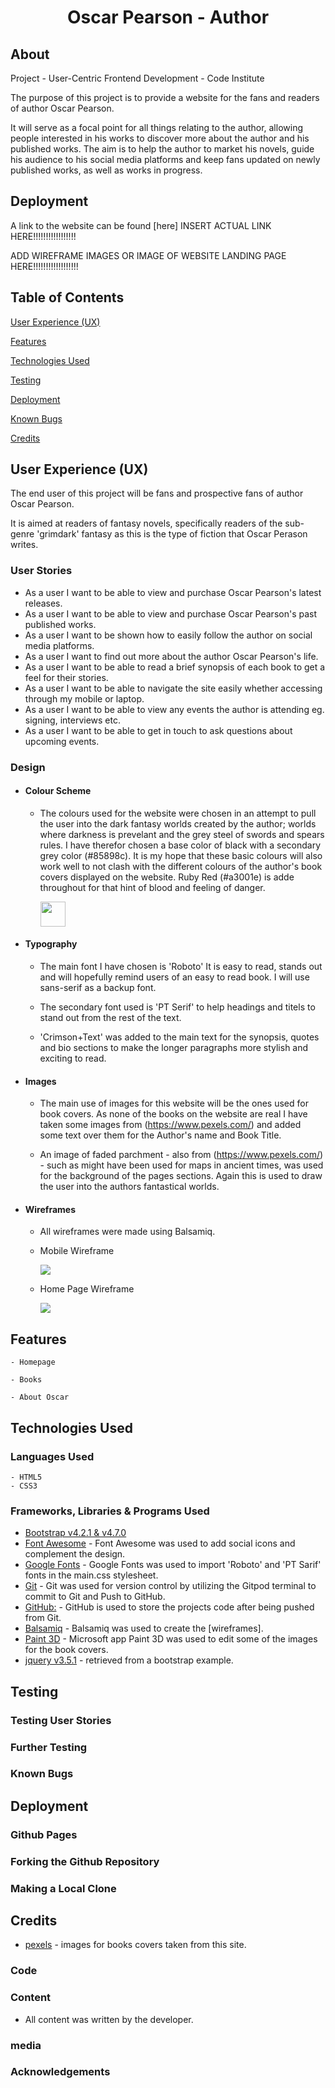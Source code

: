 <h1 align="center">Oscar Pearson - Author</h1>

## About

Project - User-Centric Frontend Development - Code Institute

The purpose of this project is to provide a website for the fans and readers of author Oscar Pearson.

It will serve as a focal point for all things relating to the author, allowing people interested in his works to discover more about the author and his published works.
The aim is to help the author to market his novels, guide his audience to his social media platforms and keep fans updated on newly published works, as well as works in progress.

## Deployment

A link to the website can be found [here] INSERT ACTUAL LINK HERE!!!!!!!!!!!!!!!!!

ADD WIREFRAME IMAGES OR IMAGE OF WEBSITE LANDING PAGE HERE!!!!!!!!!!!!!!!!!!

## Table of Contents

[User Experience (UX)](#UX)

[Features](#features)

[Technologies Used](#technologies)

[Testing](#testing)

[Deployment](#deployment)

[Known Bugs](#bugs)

[Credits](#credits)


<a name="UX"></a>
## User Experience (UX)

The end user of this project will be fans and prospective fans of author Oscar Pearson.

It is aimed at readers of fantasy novels, specifically readers of the sub-genre 'grimdark' fantasy as this is the type of fiction that Oscar Perason writes.

### User Stories

* As a user I want to be able to view and purchase Oscar Pearson's latest releases.
* As a user I want to be able to view and purchase Oscar Pearson's past published works.
* As a user I want to be shown how to easily follow the author on social media platforms.
* As a user I want to find out more about the author Oscar Pearson's life.
* As a user I want to be able to read a brief synopsis of each book to get a feel for their stories.
* As a user I want to be able to navigate the site easily whether accessing through my mobile or laptop.
* As a user I want to be able to view any events the author is attending eg. signing, interviews etc.
* As a user I want to be able to get in touch to ask questions about upcoming events.

### Design

- ####    Colour Scheme
    - The colours used for the website were chosen in an attempt to pull the user into the dark fantasy worlds created by the author; worlds where darkness is prevelant and the grey steel of swords and spears rules. 
    I have therefor chosen a base color of black with a secondary grey color (#85898c). It is my hope that these basic colours will also work well to not clash with the different colours of the author's book covers displayed on the website.
    Ruby Red (#a3001e) is adde throughout for that hint of blood and feeling of danger.

        <img src="./assets/images/readme-images/colour-palette.png" height="40px" />

- ####    Typography
    - The main font I have chosen is 'Roboto' It is easy to read, stands out and will hopefully remind users of an easy to read book. I will use sans-serif as a backup font.

    - The secondary font used is 'PT Serif' to help headings and titels to stand out from the rest of the text.

    - 'Crimson+Text' was added to the main text for the synopsis, quotes and bio sections to make the longer paragraphs more stylish and exciting to read.

- ####    Images
    - The main use of images for this website will be the ones used for book covers. As none of the books on the website are real I have taken some images from (https://www.pexels.com/) and added some text over them for the Author's name and Book Title.

    - An image of faded parchment - also from (https://www.pexels.com/) - such as might have been used for maps in ancient times, was used for the background of the pages sections. Again this is used to draw the user into the authors fantastical worlds.

- #### Wireframes
    - All wireframes were made using Balsamiq.
    
    - Mobile Wireframe

        <img src="./assets/images/readme-images/mobile-wire.png" />

    - Home Page Wireframe

        <img src="./assets/images/readme-images/desktop-wire.png" />

<a name="features"></a>
## Features

    - Homepage

    - Books

    - About Oscar

<a name="technologies"></a>
## Technologies Used

### Languages Used

    - HTML5
    - CSS3

### Frameworks, Libraries & Programs Used

* [Bootstrap v4.2.1 & v4.7.0](https://getbootstrap.com/)
* [Font Awesome](https://fontawesome.com/) - Font Awesome was used to add social icons and complement the design.
* [Google Fonts](https://fonts.google.com/) - Google Fonts was used to import 'Roboto' and 'PT Sarif' fonts in the main.css stylesheet.
* [Git](https://git-scm.com/) - Git was used for version control by utilizing the Gitpod terminal to commit to Git and Push to GitHub.
* [GitHub:](https://github.com/) - GitHub is used to store the projects code after being pushed from Git.
* [Balsamiq](https://balsamiq.com/) - Balsamiq was used to create the [wireframes].
* [Paint 3D](https://balsamiq.com/) - Microsoft app Paint 3D was used to edit some of the images for the book covers.
* [jquery v3.5.1](https://getbootstrap.com/) - retrieved from a bootstrap example.

## Testing

### Testing User Stories

### Further Testing

### Known Bugs

## Deployment

### Github Pages

### Forking the Github Repository

### Making a Local Clone

## Credits

* [pexels](https://pexels.com/) - images for books covers taken from this site.

### Code

### Content

*   All content was written by the developer.

### media

### Acknowledgements